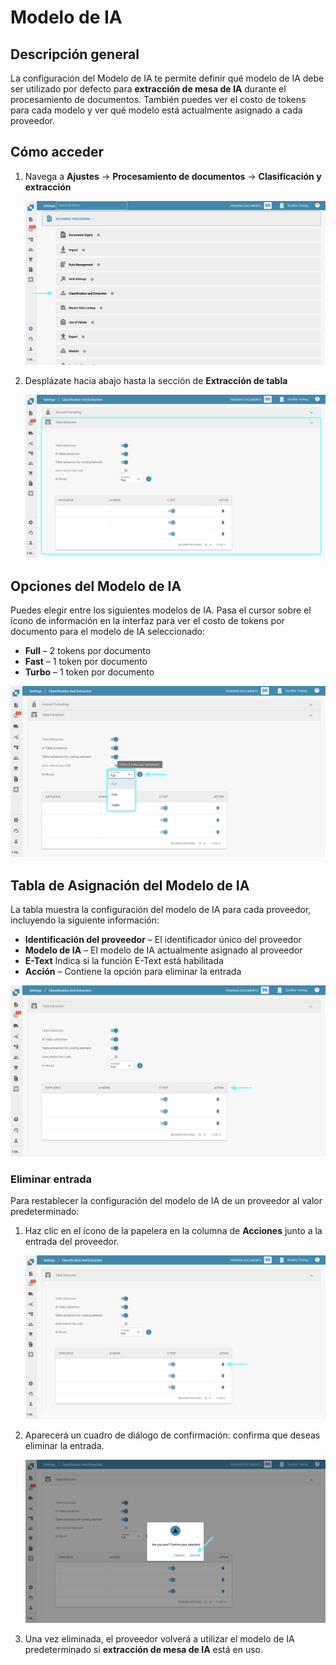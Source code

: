 # Modelo de IA

## Descripción general

La configuración del Modelo de IA te permite definir qué modelo de IA debe ser utilizado por defecto para **extracción de mesa de IA** durante el procesamiento de documentos. También puedes ver el costo de tokens para cada modelo y ver qué modelo está actualmente asignado a cada proveedor.

## Cómo acceder

1.  Navega a **Ajustes** → **Procesamiento de documentos** → **Clasificación y extracción**

    ![](https://raw.githubusercontent.com/Fellow-Consulting-AG/docbits/refs/heads/main/readme/.gitbook/assets/settings_classification_and_extraction.png)
2.  Desplázate hacia abajo hasta la sección de **Extracción de tabla**

    ![](https://raw.githubusercontent.com/Fellow-Consulting-AG/docbits/refs/heads/main/readme/.gitbook/assets/ai_model_1.png)

## Opciones del Modelo de IA

Puedes elegir entre los siguientes modelos de IA. Pasa el cursor sobre el ícono de información en la interfaz para ver el costo de tokens por documento para el modelo de IA seleccionado:

* **Full** – 2 tokens por documento
* **Fast** – 1 token por documento
* **Turbo** – 1 token por documento

![](https://raw.githubusercontent.com/Fellow-Consulting-AG/docbits/refs/heads/main/readme/.gitbook/assets/ai_model_2.png)

## Tabla de Asignación del Modelo de IA

La tabla muestra la configuración del modelo de IA para cada proveedor, incluyendo la siguiente información:

* **Identificación del proveedor** – El identificador único del proveedor
* **Modelo de IA** – El modelo de IA actualmente asignado al proveedor
* **E-Text** Indica si la función E-Text está habilitada
* **Acción** – Contiene la opción para eliminar la entrada

![](https://raw.githubusercontent.com/Fellow-Consulting-AG/docbits/refs/heads/main/readme/.gitbook/assets/ai_model_3.png)

### Eliminar entrada

Para restablecer la configuración del modelo de IA de un proveedor al valor predeterminado:

1.  Haz clic en el ícono de la papelera en la columna de **Acciones** junto a la entrada del proveedor.

    ![](https://raw.githubusercontent.com/Fellow-Consulting-AG/docbits/refs/heads/main/readme/.gitbook/assets/ai_model_4.png)
2.  Aparecerá un cuadro de diálogo de confirmación: confirma que deseas eliminar la entrada.

    ![](https://raw.githubusercontent.com/Fellow-Consulting-AG/docbits/refs/heads/main/readme/.gitbook/assets/ai_model_5.png)
3. Una vez eliminada, el proveedor volverá a utilizar el modelo de IA predeterminado si **extracción de mesa de IA** está en uso.
